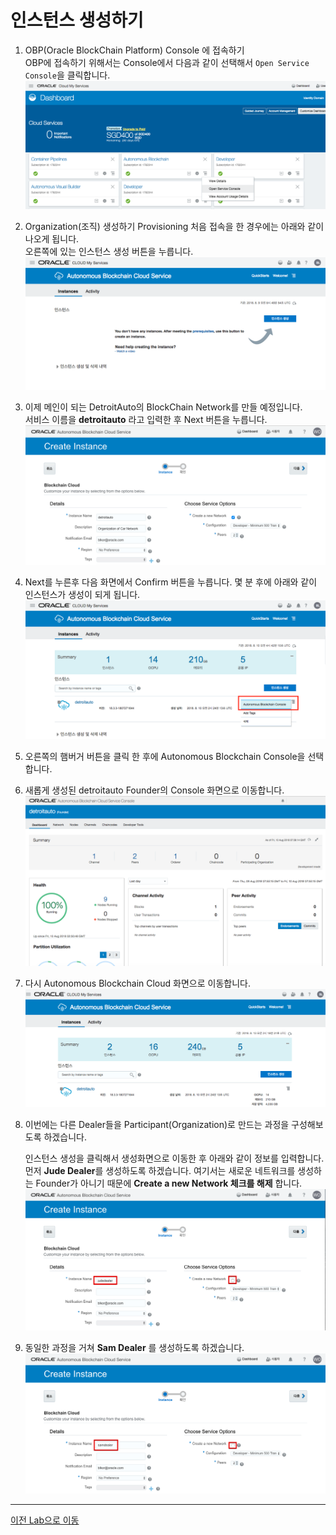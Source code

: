 # 인스턴스 생성하기

1. OBP(Oracle BlockChain Platform) Console 에 접속하기  
OBP에 접속하기 위해서는 Console에서 다음과 같이 선택해서 `Open Service Console`을 클릭합니다.
![](images/gotoabcs.png)

2. Organization(조직) 생성하기 Provisioning
처음 접속을 한 경우에는 아래와 같이 나오게 됩니다.  
오른쪽에 있는 인스턴스 생성 버튼을 누릅니다.
![](images/abcs_main.png)

3. 이제 메인이 되는 DetroitAuto의 BlockChain Network를 만들 예정입니다.  
서비스 이름을 **detroitauto** 라고 입력한 후 Next 버튼을 누릅니다.  
![](images/create_instance1.png)

4. Next를 누른후 다음 화면에서 Confirm 버튼을 누릅니다.
몇 분 후에 아래와 같이 인스턴스가 생성이 되게 됩니다.
![](images/create_instance2.png)
5. 오른쪽의 햄버거 버튼을 클릭 한 후에 Autonomous Blockchain Console을 선택합니다.

6. 새롭게 생성된 detroitauto Founder의 Console 화면으로 이동합니다.
![](images/detroit_main.png)

7. 다시 Autonomous Blockchain Cloud 화면으로 이동합니다.
![](images/create_participant.png)

8. 이번에는 다른 Dealer들을 Participant(Organization)로 만드는 과정을 구성해보도록 하겠습니다. 
   
    인스턴스 생성을 클릭해서 생성화면으로 이동한 후 아래와 같이 정보를 입력합니다.
    먼저 **Jude Dealer**를 생성하도록 하겠습니다.
    여기서는 새로운 네트워크를 생성하는 Founder가 아니기 때문에 **Create a new Network 체크를 해제** 합니다.
    ![](images/create_judedealer.png)

1. 동일한 과정을 거쳐 **Sam Dealer** 를 생성하도록 하겠습니다.
![](images/create_samdealer.png)

---
[이전 Lab으로 이동](README.md)
